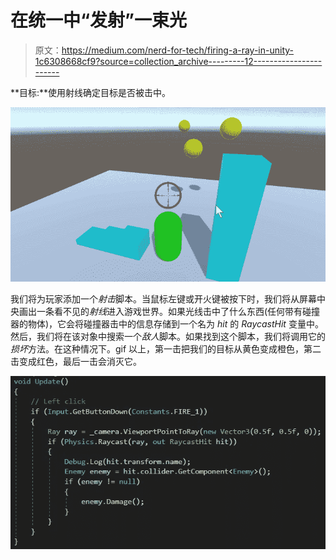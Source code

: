 # 在统一中“发射”一束光

> 原文：<https://medium.com/nerd-for-tech/firing-a-ray-in-unity-1c6308668cf9?source=collection_archive---------12----------------------->

**目标:**使用射线确定目标是否被击中。

![](img/a93e9a2bf4d54928a204fd36a9885e85.png)

我们将为玩家添加一个*射击*脚本。当鼠标左键或开火键被按下时，我们将从屏幕中央画出一条看不见的*射线*进入游戏世界。如果光线击中了什么东西(任何带有碰撞器的物体)，它会将碰撞器击中的信息存储到一个名为 *hit* 的 *RaycastHit* 变量中。然后，我们将在该对象中搜索一个*敌人*脚本。如果找到这个脚本，我们将调用它的*损坏*方法。在这种情况下。gif 以上，第一击把我们的目标从黄色变成橙色，第二击变成红色，最后一击会消灭它。

![](img/423261c918808d82d2561ecd6135d6d1.png)